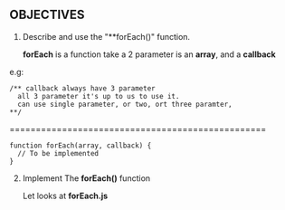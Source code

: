 ## OBJECTIVES

1. Describe and use the "**forEach()" function.

    **forEach** is a function take a 2 parameter is an **array**, and
    a **callback**

e.g:

    /** callback always have 3 parameter
      all 3 parameter it's up to us to use it.
      can use single parameter, or two, ort three paramter,
    **/

=================================================

    function forEach(array, callback) {
      // To be implemented
    }



2. Implement The **forEach()** function

    Let looks at **forEach.js**


